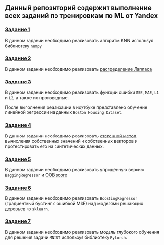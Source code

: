 ## Данный репозиторий содержит выполнение всех заданий по тренировкам по ML от Yandex

### [Задание 1](homework_1)

В данном задании необходимо реализовать алгоритм KNN используя библиотеку `numpy`

### [Задание 2](homework_2)

В данном задании необходимо реализовать [распределение Лапласа](https://en.wikipedia.org/wiki/Laplace_distribution#Statistical_inference)

### [Задание 3](homework_3)

В данном задании необходимо реализовать функции ошибки `MSE`, `MAE`, `L1` и `L2`, а также их производные.

После выполнения реализации в ноутбуке представлено обучение линейной регрессии на данных `Boston Housing Dataset`.

### [Задание 4](homework_4)

В данном задании необходимо реализовать [степенной метод](https://ru.wikipedia.org/wiki/Степенной_метод) вычисления собственных значений и собственных векторов и протестировать его на синтетических данных. 

### [Задание 5](homework_5)

В данном задании необходимо реализовать упрощённую версию `BaggingRegressor` и [OOB score](https://en.wikipedia.org/wiki/Out-of-bag_error)

### [Задание 6](homework_6)

В данном задании необходимо реализовать `BoostingRegressor` (градиентный бустинг с ошибкой MSE) над моделями решающих деревьев из `sklearn`.


### [Задание 7](homework_7)

В данном задании необходимо реализовать модель глубокого обучения для решения задачи `MNIST` используя библиотеку `Pytorch`.